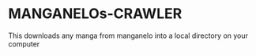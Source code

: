 # MANGANELOs-CRAWLER
This downloads any manga from manganelo into a local directory on your computer
